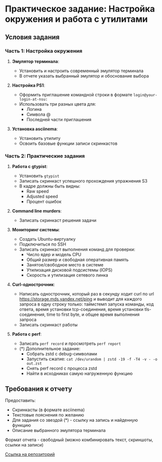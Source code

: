 # Практическое задание: Настройка окружения и работа с утилитами

## Условия задания

### Часть 1: Настройка окружения
1. **Эмулятор терминала**:
   - Установить и настроить современный эмулятор терминала
   - В отчете указать выбранный эмулятор и обоснование выбора

2. **Настройка PS1**:
   - Оформить приглашение командной строки в формате `login@your-login-at-nsu:`
   - Использовать три разных цвета для:
     - Логина
     - Символа @
     - Последней части приглашения

3. **Установка asciinema**:
   - Установить утилиту
   - Освоить базовые функции записи скринкастов

### Часть 2: Практические задания
1. **Работа с gtypist**:
   - Установить `gtypist`
   - Записать скринкаст успешного прохождения упражнения S3
   - В кадре должны быть видны:
     - Raw speed
     - Adjusted speed
     - Процент ошибок

2. **Command line murders**:
   - Записать скринкаст решения задачи

3. **Мониторинг системы**:
   - Создать Ubuntu-виртуалку
   - Подключиться по SSH
   - Записать скринкаст выполнения команд для проверки:
     - Число ядер и модель CPU
     - Общий размер и свободная оперативная память
     - Занятое/свободное место в системе
     - Утилизация дисковой подсистемы (IOPS)
     - Скорость и утилизация сетевого линка

4. **Curl-однострочник**:
   - Написать однострочник, который раз в секунду ходит curl по url https://storage.mds.yandex.net/ping и выводит для каждого запроса в одну строку только: таймстемп запуска команды, код ответа, время установки tcp-соединения, время установки tls-соединения, time to first byte, и общее время выполнения запроса
   - Записать скринкаст работы

5. **Работа с perf**:
   - Записать `perf record` и просмотреть `perf report`
   - (*) Дополнительное задание:
     - Собрать zstd с debug-символами
     - Запустить сжатие: `cat /dev/urandom | zstd -19 -f -T4 -v - -o out.zst`
     - Снять perf record с процесса zstd
     - Найти в исходниках самую нагруженную функцию

## Требования к отчету

Предоставить:
- Скринкасты (в формате asciinema)
- Текстовые пояснения по желанию
- Для задания со звездой (*) - ссылку на запись и найденную функцию
- Описание выбранного эмулятора терминала

Формат отчета - свободный (можно комбинировать текст, скриншоты, ссылки на записи)

[Ссылка на репозиторий](https://github.com/phys-dev/linux-tools-task)